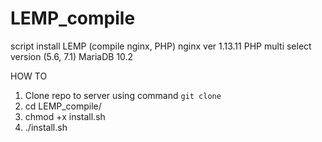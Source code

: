 # LEMP_compile
script install LEMP (compile nginx, PHP)
nginx ver 1.13.11
PHP multi select version (5.6, 7.1)
MariaDB 10.2

HOW TO
1. Clone repo to server using command `git clone`
2. cd LEMP_compile/
3. chmod +x install.sh
4. ./install.sh
